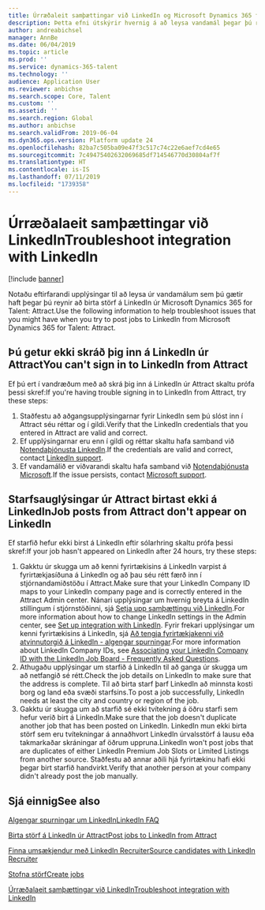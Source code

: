 ```yaml
---
title: Úrræðaleit samþættingar við LinkedIn og Microsoft Dynamics 365 for Talent - Attract
description: Þetta efni útskýrir hvernig á að leysa vandamál þegar þú reynir að birta störf á LinkedIn úr Microsoft Dynamics 365 for Talent - Attract.
author: andreabichsel
manager: AnnBe
ms.date: 06/04/2019
ms.topic: article
ms.prod: ''
ms.service: dynamics-365-talent
ms.technology: ''
audience: Application User
ms.reviewer: anbichse
ms.search.scope: Core, Talent
ms.custom: ''
ms.assetid: ''
ms.search.region: Global
ms.author: anbichse
ms.search.validFrom: 2019-06-04
ms.dyn365.ops.version: Platform update 24
ms.openlocfilehash: 82ba7c505ba09e47f3c517c74c22e6aef7cd4e65
ms.sourcegitcommit: 7c49475402632069685df714546770d30804af7f
ms.translationtype: HT
ms.contentlocale: is-IS
ms.lasthandoff: 07/11/2019
ms.locfileid: "1739358"
---
```

# <a name="troubleshoot-integration-with-linkedin"></a><span data-ttu-id="b3d3a-103">Úrræðalaeit samþættingar við LinkedIn</span><span class="sxs-lookup"><span data-stu-id="b3d3a-103">Troubleshoot integration with LinkedIn</span></span>

[!include [banner](../includes/banner.md)]

<span data-ttu-id="b3d3a-104">Notaðu eftirfarandi upplýsingar til að leysa úr vandamálum sem þú gætir haft þegar þú reynir að birta störf á LinkedIn úr Microsoft Dynamics 365 for Talent: Attract.</span><span class="sxs-lookup"><span data-stu-id="b3d3a-104">Use the following information to help troubleshoot issues that you might have when you try to post jobs to LinkedIn from Microsoft Dynamics 365 for Talent: Attract.</span></span>

## <a name="you-cant-sign-in-to-linkedin-from-attract"></a><span data-ttu-id="b3d3a-105">Þú getur ekki skráð þig inn á LinkedIn úr Attract</span><span class="sxs-lookup"><span data-stu-id="b3d3a-105">You can't sign in to LinkedIn from Attract</span></span>

<span data-ttu-id="b3d3a-106">Ef þú ert í vandræðum með að skrá þig inn á LinkedIn úr Attract skaltu prófa þessi skref:</span><span class="sxs-lookup"><span data-stu-id="b3d3a-106">If you're having trouble signing in to LinkedIn from Attract, try these steps:</span></span>

1. <span data-ttu-id="b3d3a-107">Staðfestu að aðgangsupplýsingarnar fyrir LinkedIn sem þú slóst inn í Attract séu réttar og í gildi.</span><span class="sxs-lookup"><span data-stu-id="b3d3a-107">Verify that the LinkedIn credentials that you entered in Attract are valid and correct.</span></span>
2. <span data-ttu-id="b3d3a-108">Ef upplýsingarnar eru enn í gildi og réttar skaltu hafa samband við [Notendaþjónusta LinkedIn](https://www.linkedin.com/help/linkedin).</span><span class="sxs-lookup"><span data-stu-id="b3d3a-108">If the credentials are valid and correct, contact [LinkedIn support](https://www.linkedin.com/help/linkedin).</span></span>
3. <span data-ttu-id="b3d3a-109">Ef vandamálið er viðvarandi skaltu hafa samband við [Notendaþjónusta Microsoft](./talent-support.md).</span><span class="sxs-lookup"><span data-stu-id="b3d3a-109">If the issue persists, contact [Microsoft support](./talent-support.md).</span></span>

## <a name="job-posts-from-attract-dont-appear-on-linkedin"></a><span data-ttu-id="b3d3a-110">Starfsauglýsingar úr Attract birtast ekki á LinkedIn</span><span class="sxs-lookup"><span data-stu-id="b3d3a-110">Job posts from Attract don't appear on LinkedIn</span></span>

<span data-ttu-id="b3d3a-111">Ef starfið hefur ekki birst á LinkedIn eftir sólarhring skaltu prófa þessi skref:</span><span class="sxs-lookup"><span data-stu-id="b3d3a-111">If your job hasn't appeared on LinkedIn after 24 hours, try these steps:</span></span>

1. <span data-ttu-id="b3d3a-112">Gakktu úr skugga um að kenni fyrirtækisins á LinkedIn varpist á fyrirtækjasíðuna á LinkedIn og að þau séu rétt færð inn í stjórnandamiðstöðu í Attract.</span><span class="sxs-lookup"><span data-stu-id="b3d3a-112">Make sure that your LinkedIn Company ID maps to your LinkedIn company page and is correctly entered in the Attract Admin center.</span></span> <span data-ttu-id="b3d3a-113">Nánari upplýsingar um hvernig breyta á LinkedIn stillingum í stjórnstöðinni, sjá [Setja upp samþættingu við LinkedIn](attract-admin-linkedin.md).</span><span class="sxs-lookup"><span data-stu-id="b3d3a-113">For more information about how to change LinkedIn settings in the Admin center, see [Set up integration with LinkedIn](attract-admin-linkedin.md).</span></span> <span data-ttu-id="b3d3a-114">Fyrir frekari upplýsingar um kenni fyrirtækisins á LinkedIn, sjá [Að tengja fyrirtækjakenni við atvinnutorgið á LinkedIn - algengar spurningar](https://www.linkedin.com/help/linkedin/answer/98972).</span><span class="sxs-lookup"><span data-stu-id="b3d3a-114">For more information about LinkedIn Company IDs, see [Associating your LinkedIn Company ID with the LinkedIn Job Board - Frequently Asked Questions](https://www.linkedin.com/help/linkedin/answer/98972).</span></span>
2. <span data-ttu-id="b3d3a-115">Athugaðu upplýsingar um starfið á LinkedIn til að ganga úr skugga um að netfangið sé rétt.</span><span class="sxs-lookup"><span data-stu-id="b3d3a-115">Check the job details on LinkedIn to make sure that the address is complete.</span></span> <span data-ttu-id="b3d3a-116">Til að birta starf þarf LinkedIn að minnsta kosti borg og land eða svæði starfsins.</span><span class="sxs-lookup"><span data-stu-id="b3d3a-116">To post a job successfully, LinkedIn needs at least the city and country or region of the job.</span></span>
3. <span data-ttu-id="b3d3a-117">Gakktu úr skugga um að starfið sé ekki tvítekning á öðru starfi sem hefur verið birt á LinkedIn.</span><span class="sxs-lookup"><span data-stu-id="b3d3a-117">Make sure that the job doesn't duplicate another job that has been posted on LinkedIn.</span></span> <span data-ttu-id="b3d3a-118">LinkedIn mun ekki birta störf sem eru tvítekningar á annaðhvort LinkedIn úrvalsstörf á lausu eða takmarkaðar skráningar af öðrum uppruna.</span><span class="sxs-lookup"><span data-stu-id="b3d3a-118">LinkedIn won't post jobs that are duplicates of either LinkedIn Premium Job Slots or Limited Listings from another source.</span></span> <span data-ttu-id="b3d3a-119">Staðfestu að annar aðili hjá fyrirtækinu hafi ekki þegar birt starfið handvirkt.</span><span class="sxs-lookup"><span data-stu-id="b3d3a-119">Verify that another person at your company didn't already post the job manually.</span></span>

## <a name="see-also"></a><span data-ttu-id="b3d3a-120">Sjá einnig</span><span class="sxs-lookup"><span data-stu-id="b3d3a-120">See also</span></span>

[<span data-ttu-id="b3d3a-121">Algengar spurningar um LinkedIn</span><span class="sxs-lookup"><span data-stu-id="b3d3a-121">LinkedIn FAQ</span></span>](./attract-linkedin-faq.md)

[<span data-ttu-id="b3d3a-122">Birta störf á LinkedIn úr Attract</span><span class="sxs-lookup"><span data-stu-id="b3d3a-122">Post jobs to LinkedIn from Attract</span></span>](./attract-post-jobs-to-linkedin.md)

[<span data-ttu-id="b3d3a-123">Finna umsækjendur með LinkedIn Recruiter</span><span class="sxs-lookup"><span data-stu-id="b3d3a-123">Source candidates with LinkedIn Recruiter</span></span>](./attract-linkedin-recruiter.md)

[<span data-ttu-id="b3d3a-124">Stofna störf</span><span class="sxs-lookup"><span data-stu-id="b3d3a-124">Create jobs</span></span>](./creating-jobs-attract.md)

[<span data-ttu-id="b3d3a-125">Úrræðalaeit samþættingar við LinkedIn</span><span class="sxs-lookup"><span data-stu-id="b3d3a-125">Troubleshoot integration with LinkedIn</span></span>](./attract-troubleshoot-linkedin.md)
